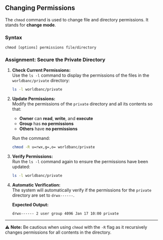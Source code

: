 ## Changing Permissions

The `chmod` command is used to change file and directory permissions. It stands for **change mode**.

### Syntax

```
chmod [options] permissions file/directory
```

### Assignment: Secure the Private Directory

1. **Check Current Permissions:**  
   Use the `ls -l` command to display the permissions of the files in the `worldbanc/private` directory:

   ```bash
   ls -l worldbanc/private
   ```

2. **Update Permissions:**  
   Modify the permissions of the `private` directory and all its contents so that:

   - **Owner** can **read**, **write**, and **execute**
   - **Group** has **no permissions**
   - **Others** have **no permissions**

   Run the command:

   ```bash
   chmod -R u=rwx,g=,o= worldbanc/private
   ```

3. **Verify Permissions:**  
   Run the `ls -l` command again to ensure the permissions have been updated:

   ```bash
   ls -l worldbanc/private
   ```

4. **Automatic Verification:**  
    The system will automatically verify if the permissions for the `private` directory are set to `drwx------`.

   **Expected Output:**

   ```
   drwx------ 2 user group 4096 Jan 17 10:00 private
   ```

---

⚠️ **Note:** Be cautious when using `chmod` with the `-R` flag as it recursively changes permissions for all contents in the directory.
